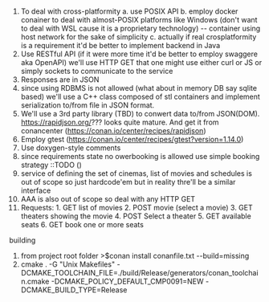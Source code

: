 # 
 1. To deal with cross-platformity
    a. use POSIX API
    b. employ docker conainer to deal with almost-POSIX platforms like Windows (don't want to deal with WSL cause it is a proprietary technology) -- container using host network for the sake of simplicity
    c. actually if real crosplatformity is a requirement it'd be better to implement backend in Java
 2. Use RESTful API (if it were more time it'd be better to employ swaggere aka OpenAPI) we'll use HTTP GET that one might use either curl or JS or simply sockets to communicate to the service
 3. Responses are in JSON
 4. since using RDBMS is not allowed (what about in memory DB say sqlite based) we'll use a C++ class composed of stl containers and implement serialization to/from file in JSON format.
 5. We'll use a 3rd party library (TBD) to conwert data to/from JSON(DOM). https://rapidjson.org/??? looks quite mature. And get it from conancenter (https://conan.io/center/recipes/rapidjson)
 6. Employ gtest (https://conan.io/center/recipes/gtest?version=1.14.0)
 7. Use doxygen-style comments
 8. since requirements state no owerbooking is allowed use simple booking strategy ::TODO ()
 9. service of defining the set of cinemas, list of movies and schedules is out of scope so just hardcode'em but in reality thre'll be a similar interface
 10. AAA is also out of scope so deal with any HTTP GET
 11. Requests:
    1. GET list of movies
    2. POST movie (select a movie)
    3. GET theaters showing the movie
    4. POST Select a theater
    5. GET available seats
    6. GET book one or more seats



building

1. from project root folder >$conan install conanfile.txt --build=missing
3. cmake . -G "Unix Makefiles" -DCMAKE_TOOLCHAIN_FILE=./build/Release/generators/conan_toolchain.cmake -DCMAKE_POLICY_DEFAULT_CMP0091=NEW -DCMAKE_BUILD_TYPE=Release
 


